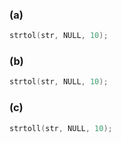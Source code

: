 ### (a)
```c
strtol(str, NULL, 10);
```

### (b)
```c
strtol(str, NULL, 10);
```

### (c)
```c
strtoll(str, NULL, 10);
```
